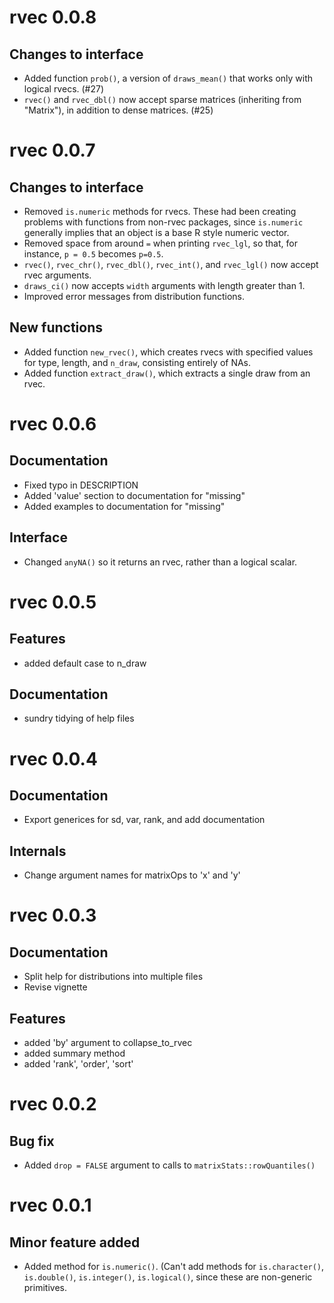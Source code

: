 
# rvec 0.0.8

## Changes to interface

- Added function `prob()`, a version of `draws_mean()` that works only
  with logical rvecs. (#27)
- `rvec()` and `rvec_dbl()` now accept sparse matrices (inheriting
  from "Matrix"), in addition to dense matrices. (#25)
  

# rvec 0.0.7

## Changes to interface

- Removed `is.numeric` methods for rvecs. These had been creating
  problems with functions from non-rvec packages, since `is.numeric`
  generally implies that an object is a base R style numeric vector.
- Removed space from around `=` when printing `rvec_lgl`, so that, for
  instance, `p = 0.5` becomes `p=0.5`.
- `rvec()`, `rvec_chr()`, `rvec_dbl()`, `rvec_int()`, and
  `rvec_lgl()` now accept rvec arguments.
- `draws_ci()` now accepts `width` arguments with length greater than
  1.
- Improved error messages from distribution functions.

  
## New functions

- Added function `new_rvec()`, which creates rvecs with specified
  values for type, length, and `n_draw`, consisting entirely of NAs.
- Added function `extract_draw()`, which extracts a single
  draw from an rvec.


# rvec 0.0.6

## Documentation

- Fixed typo in DESCRIPTION
- Added 'value' section to documentation for "missing"
- Added examples to documentation for "missing"

## Interface

- Changed `anyNA()` so it returns an rvec,
  rather than a logical scalar.


# rvec 0.0.5

## Features

- added default case to n_draw

## Documentation

- sundry tidying of help files


# rvec 0.0.4

## Documentation

- Export generices for sd, var, rank, and add documentation

## Internals

- Change argument names for matrixOps to 'x' and 'y'


# rvec 0.0.3

## Documentation

- Split help for distributions into multiple files
- Revise vignette

## Features

- added 'by' argument to collapse_to_rvec
- added summary method
- added 'rank', 'order', 'sort'


# rvec 0.0.2

## Bug fix

- Added `drop = FALSE` argument to calls to `matrixStats::rowQuantiles()`

# rvec 0.0.1

## Minor feature added

- Added method for `is.numeric()`. (Can't add methods for 
`is.character()`, `is.double()`, `is.integer()`, `is.logical()`, 
since these are non-generic primitives.



